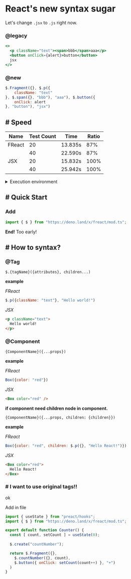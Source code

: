 # React's new syntax sugar

Let's change `.jsx` to `.js` right now.

### @legacy
```jsx
<>
  <p className="text"><span>bbb</span>aaa</p>
  <button onClick={alert}>button</button>
  jsx
</>
```

### @new
```js
$.Fragment({}, $.p({
	className: "text"
}, $.span({}, "bbb"), "aaa"), $.button({
	onClick: alert
}, "button"), "jsx")
```

## # Speed
|Name|Test Count|Time|Ratio|
|-|-|-|-|
|FReact|20|13.835s| 87% |
||40|22.590s| 87%|
|JSX|20|15.832s| 100%|
||40|25.942s| 100%|
<details>
<summary>Execution environment</summary>

OS: Ubuntsu(codespaces)  
Runtime: Deno latest(2023 9/1)  
Code: [speed-test/speed.test.js]  
</details>


## # Quick Start

### Add 
```js
import { $ } from "https://deno.land/x/freact/mod.ts";
```

**End!**
Too early!

## # How to syntax?

### @Tag
`$.{tagName}({attributes}, children...)`

**example**

*FReact*
```js
$.p({className: "text"}, "Hello world!")
```

*JSX*
```html
<p className="text">
  Hello world!
</p>
```

### @Component
`{ComponentName}({...props})`

**example**

*FReact*
```js
Box({color: "red"})
```

*JSX*
```html
<Box color="red" />
```


**if component need children node in component.**

`{ComponentName}({...props, children: {children}})`

**example**

*FReact*
```js
Box({color: "red", children: $.p({}, "Hello React!")})
```

*JSX*
```html
<Box color="red">
  Hello React!
</Box>
```

### # I want to use original tags!!

ok

Add in file
```js
import { useState } from "preact/hooks";
import { $ } from "https://deno.land/x/freact/mod.ts";

export default function Counter() {
  const [ count, setCount ] = useState(0);
  
  $.create("countNumber");

  return $.Fragment({}, 
    $.countNumber({}, count),
    $.button({ onClick: setCount(count++) }, "+")
  )
}

```